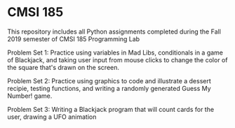 # CMSI 185
This repository includes all Python assignments completed during the Fall 2019 semester of CMSI 185 Programming Lab

Problem Set 1: Practice using variables in Mad Libs, conditionals in a game of Blackjack, and taking user input from mouse clicks to change the color of the square that's drawn on the screen.

Problem Set 2: Practice using graphics to code and illustrate a dessert recipie, testing functions, and writing a randomly generated Guess My Number! game.

Problem Set 3: Writing a Blackjack program that will count cards for the user, drawing a UFO animation
